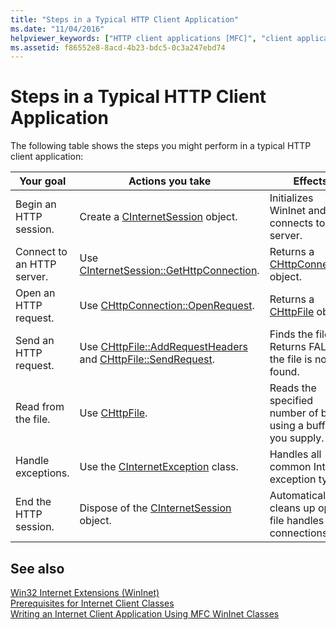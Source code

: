 ```yaml
---
title: "Steps in a Typical HTTP Client Application"
ms.date: "11/04/2016"
helpviewer_keywords: ["HTTP client applications [MFC]", "client applications [MFC], HTTP", "Internet applications [MFC], HTTP client applications", "applications [MFC], HTTP client", "Internet client applications [MFC], HTTP table", "WinInet classes [MFC], HTTP"]
ms.assetid: f86552e8-8acd-4b23-bdc5-0c3a247ebd74
---
```

# Steps in a Typical HTTP Client Application

The following table shows the steps you might perform in a typical HTTP client application:

|Your goal|Actions you take|Effects|
|---------------|----------------------|-------------|
|Begin an HTTP session.|Create a [CInternetSession](../mfc/reference/cinternetsession-class.md) object.|Initializes WinInet and connects to server.|
|Connect to an HTTP server.|Use [CInternetSession::GetHttpConnection](../mfc/reference/cinternetsession-class.md#gethttpconnection).|Returns a [CHttpConnection](../mfc/reference/chttpconnection-class.md) object.|
|Open an HTTP request.|Use [CHttpConnection::OpenRequest](../mfc/reference/chttpconnection-class.md#openrequest).|Returns a [CHttpFile](../mfc/reference/chttpfile-class.md) object.|
|Send an HTTP request.|Use [CHttpFile::AddRequestHeaders](../mfc/reference/chttpfile-class.md#addrequestheaders) and [CHttpFile::SendRequest](../mfc/reference/chttpfile-class.md#sendrequest).|Finds the file. Returns FALSE if the file is not found.|
|Read from the file.|Use [CHttpFile](../mfc/reference/chttpfile-class.md).|Reads the specified number of bytes using a buffer you supply.|
|Handle exceptions.|Use the [CInternetException](../mfc/reference/cinternetexception-class.md) class.|Handles all common Internet exception types.|
|End the HTTP session.|Dispose of the [CInternetSession](../mfc/reference/cinternetsession-class.md) object.|Automatically cleans up open file handles and connections.|

## See also

[Win32 Internet Extensions (WinInet)](../mfc/win32-internet-extensions-wininet.md)<br/>
[Prerequisites for Internet Client Classes](../mfc/prerequisites-for-internet-client-classes.md)<br/>
[Writing an Internet Client Application Using MFC WinInet Classes](../mfc/writing-an-internet-client-application-using-mfc-wininet-classes.md)
